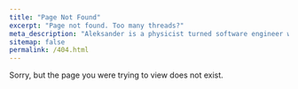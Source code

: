 ```yaml
---
title: "Page Not Found"
excerpt: "Page not found. Too many threads?"
meta_description: "Aleksander is a physicist turned software engineer working at the intersection of quantum computing, artificial intelligence, and high-performance computing. This website hosts Aleksander's blog about containing his thoughts on software, quantum technology, quantum computing, AI and machine learning - and anything else that he finds interesting. Aleksander is currently quantum software technical lead at Pasqal."
sitemap: false
permalink: /404.html
---
```


Sorry, but the page you were trying to view does not exist.